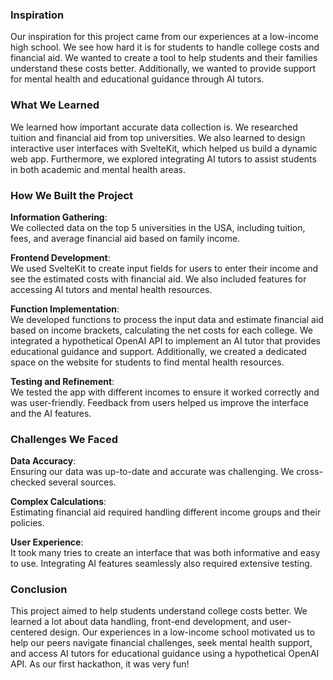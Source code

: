 ### Inspiration
Our inspiration for this project came from our experiences at a low-income high school. We see how hard it is for students to handle college costs and financial aid. We wanted to create a tool to help students and their families understand these costs better. Additionally, we wanted to provide support for mental health and educational guidance through AI tutors.

### What We Learned
We learned how important accurate data collection is. We researched tuition and financial aid from top universities. We also learned to design interactive user interfaces with SvelteKit, which helped us build a dynamic web app. Furthermore, we explored integrating AI tutors to assist students in both academic and mental health areas.

### How We Built the Project

**Information Gathering**:  
We collected data on the top 5 universities in the USA, including tuition, fees, and average financial aid based on family income.

**Frontend Development**:  
We used SvelteKit to create input fields for users to enter their income and see the estimated costs with financial aid. We also included features for accessing AI tutors and mental health resources.

**Function Implementation**:  
We developed functions to process the input data and estimate financial aid based on income brackets, calculating the net costs for each college. We integrated a hypothetical OpenAI API to implement an AI tutor that provides educational guidance and support. Additionally, we created a dedicated space on the website for students to find mental health resources.

**Testing and Refinement**:  
We tested the app with different incomes to ensure it worked correctly and was user-friendly. Feedback from users helped us improve the interface and the AI features.

### Challenges We Faced

**Data Accuracy**:  
Ensuring our data was up-to-date and accurate was challenging. We cross-checked several sources.

**Complex Calculations**:  
Estimating financial aid required handling different income groups and their policies.

**User Experience**:  
It took many tries to create an interface that was both informative and easy to use. Integrating AI features seamlessly also required extensive testing.

### Conclusion
This project aimed to help students understand college costs better. We learned a lot about data handling, front-end development, and user-centered design. Our experiences in a low-income school motivated us to help our peers navigate financial challenges, seek mental health support, and access AI tutors for educational guidance using a hypothetical OpenAI API. As our first hackathon, it was very fun!


